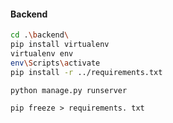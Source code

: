 #### Backend

```bash
cd .\backend\
pip install virtualenv
virtualenv env
env\Scripts\activate
pip install -r ../requirements.txt
```

```Local Host
python manage.py runserver
```

``` New Package or New Library
pip freeze > requirements. txt
```